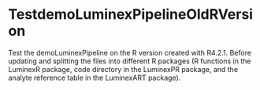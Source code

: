 # TestdemoLuminexPipelineOldRVersion
Test the demoLuminexPipeline on the R version created with R4.2.1. Before updating and splitting the files into different R packages (R functions in the LuminexR package, code directory in the LuminexPR package, and the analyte reference table in the LuminexART package).
